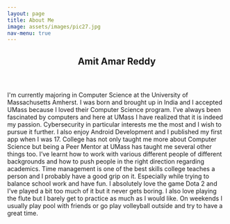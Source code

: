```yaml
---
layout: page
title: About Me
image: assets/images/pic27.jpg
nav-menu: true
---
```




<!-- Main -->
<div id="main" class="alt">

<!-- One -->
<section id="one">
	<div class="inner">
		<header class="major">
			<h1>Amit Amar Reddy</h1>
		</header>

	
		

I'm currently majoring in Computer Science at the University of Massachusetts Amherst. I was born and brought up in India and I accepted UMass because I loved their Computer Science program. I’ve always been fascinated by computers and here at UMass I have realized that it is indeed my passion. Cybersecurity in particular interests me the most and I wish to pursue it further. I  also enjoy Android Development and I published my first app when I was 17. College has not only taught me more about Computer Science but being a Peer Mentor at UMass has taught me several other things too. I’ve learnt how to work with various different people of different backgrounds and how to push people in the right direction regarding academics. Time management is one of the best skills college teaches a person and I probably have a good grip on it. Especially while trying to balance school work and have fun. I absolutely love the game Dota 2 and I’ve played a bit too much of it but it never gets boring. I also love playing the flute but I barely get to practice as much as I would like. On weekends I usually play pool with friends or go play volleyball outside and try to have a great time.


</div>
</section>

</div>

<!-- Two -->
<section id="two" class="spotlights">
	<section>
		<a href="generic.html" class="image">
			<img src="{% link assets/images/pic11.jpg %}" alt="" data-position="center center" />
		</a>
